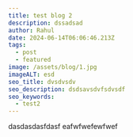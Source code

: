 ```yaml
---
title: test blog 2
description: dssadsad
author: Rahul
date: 2024-06-14T06:06:46.213Z
tags:
  - post
  - featured
image: /assets/blog/1.jpg
imageALT: esd
seo_title: dvsdvsdv
seo_description: dsdsavsdvfsdvsdf
seo_keywords:
  - test2
---
```

d﻿asdasdasfdasf
e﻿afwfwefewfwef